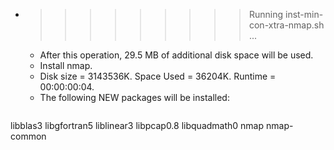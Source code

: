 * >>>>>>>>> Running inst-min-con-xtra-nmap.sh ...
  * After this operation, 29.5 MB of additional disk space will be used.
  * Install nmap.
  * Disk size = 3143536K. Space Used = 36204K. Runtime = 00:00:00:04.
  * The following NEW packages will be installed:
  ```bash
libblas3 libgfortran5 liblinear3 libpcap0.8 libquadmath0
nmap nmap-common
  ```
